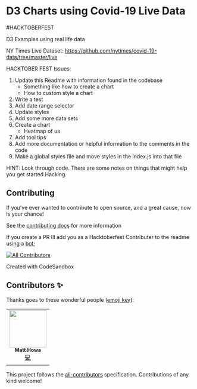 # D3 Charts using Covid-19 Live Data
#HACKTOBERFEST

D3 Examples using real life data

NY Times Live Dataset: https://github.com/nytimes/covid-19-data/tree/master/live

HACKTOBER FEST Issues:

1.  Update this Readme with information found in the codebase
    - Something like how to create a chart
    - How to custom style a chart
2.  Write a test
3.  Add date range selector
4.  Update styles
5.  Add some more data sets
6.  Create a chart
    - Heatmap of us
7.  Add tool tips
8.  Add more documentation or helpful information to the comments in the code
9.  Make a global styles file and move styles in the index.js into that file

HINT: Look through code. There are some notes on things that might help you get started Hacking.


## Contributing
If you've ever wanted to contribute to open source, and a great cause, now is your chance!

See the [contributing docs](https://allcontributors.org/docs/en/project/contribute) for more information

If you create a PR Ill add you as a Hacktoberfest Contributer to the readme using a [bot](https://allcontributors.org/docs/en/bot/usage);

<!-- ALL-CONTRIBUTORS-BADGE:START - Do not remove or modify this section -->
[![All Contributors](https://img.shields.io/badge/all_contributors-1-orange.svg?style=flat-square)](#contributors-)
<!-- ALL-CONTRIBUTORS-BADGE:END -->
Created with CodeSandbox

## Contributors ✨

Thanks goes to these wonderful people ([emoji key](https://allcontributors.org/docs/en/emoji-key)):

<!-- ALL-CONTRIBUTORS-LIST:START - Do not remove or modify this section -->
<!-- prettier-ignore-start -->
<!-- markdownlint-disable -->
<table>
  <tr>
    <td align="center"><a href="http://matthowa.com"><img src="https://avatars0.githubusercontent.com/u/8989577?v=4" width="100px;" alt=""/><br /><sub><b>Matt Howa</b></sub></a><br /><a href="https://github.com/mahowa/Covid-19-d3/commits?author=mahowa" title="Code">💻</a></td>
  </tr>
</table>

<!-- markdownlint-enable -->
<!-- prettier-ignore-end -->
<!-- ALL-CONTRIBUTORS-LIST:END -->

This project follows the [all-contributors](https://github.com/all-contributors/all-contributors) specification. Contributions of any kind welcome!
